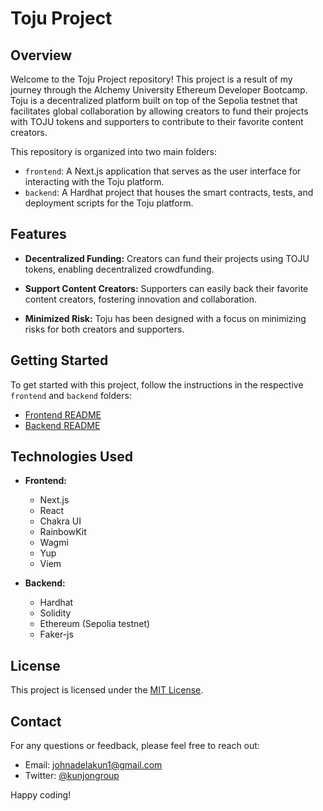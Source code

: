 # Toju Project

## Overview

Welcome to the Toju Project repository! This project is a result of my journey through the Alchemy University Ethereum Developer Bootcamp. Toju is a decentralized platform built on top of the Sepolia testnet that facilitates global collaboration by allowing creators to fund their projects with TOJU tokens and supporters to contribute to their favorite content creators.

This repository is organized into two main folders:

- `frontend`: A Next.js application that serves as the user interface for interacting with the Toju platform.
- `backend`: A Hardhat project that houses the smart contracts, tests, and deployment scripts for the Toju platform.

## Features

- **Decentralized Funding:** Creators can fund their projects using TOJU tokens, enabling decentralized crowdfunding.

- **Support Content Creators:** Supporters can easily back their favorite content creators, fostering innovation and collaboration.

- **Minimized Risk:** Toju has been designed with a focus on minimizing risks for both creators and supporters.

## Getting Started

To get started with this project, follow the instructions in the respective `frontend` and `backend` folders:

- [Frontend README](./frontend/README.md)
- [Backend README](./backend/README.md)

## Technologies Used

- **Frontend:**

  - Next.js
  - React
  - Chakra UI
  - RainbowKit
  - Wagmi
  - Yup
  - Viem

- **Backend:**
  - Hardhat
  - Solidity
  - Ethereum (Sepolia testnet)
  - Faker-js

## License

This project is licensed under the [MIT License](LICENSE).

## Contact

For any questions or feedback, please feel free to reach out:

- Email: [johnadelakun1@gmail.com](mailto:johnadelakun1@gmail.com)
- Twitter: [@kunjongroup](https://twitter.com/kunjongroup)

Happy coding!
